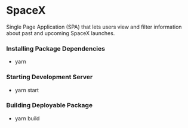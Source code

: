 # SpaceX

Single Page Application (SPA) that lets users view and filter information about past and upcoming SpaceX launches.

### Installing Package Dependencies

- yarn


### Starting Development Server

- yarn start


### Building Deployable Package

- yarn build
